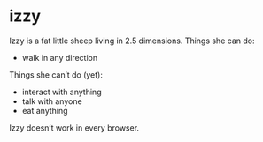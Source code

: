 # izzy

Izzy is a fat little sheep living in 2.5 dimensions. Things she can do:

* walk in any direction

Things she can’t do (yet):

* interact with anything
* talk with anyone
* eat anything

Izzy doesn’t work in every browser.